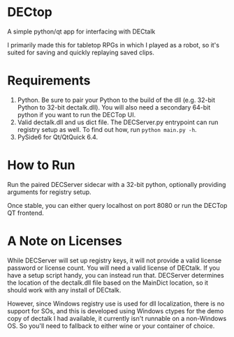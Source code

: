 # DECtop
A simple python/qt app for interfacing with DECtalk

I primarily made this for tabletop RPGs in which I played as a robot, so it's suited for saving and quickly replaying saved clips.

# Requirements
1. Python. Be sure to pair your Python to the build of the dll (e.g. 32-bit Python to 32-bit dectalk.dll). You will also need a secondary 64-bit python if you want to run the DECTop UI.
2. Valid dectalk.dll and us dict file. The DECServer.py entrypoint can run registry setup as well. To find out how, run `python main.py -h`.
3. PySide6 for Qt/QtQuick 6.4.

# How to Run
Run the paired DECServer sidecar with a 32-bit python, optionally providing arguments for registry setup.

Once stable, you can either query localhost on port 8080 or run the DECTop QT frontend.

# A Note on Licenses
While DECServer will set up registry keys, it will not provide a valid license password or license count. You will need a valid license of DECtalk. If you have a setup script handy, you can instead run that. DECServer determines the location of the dectalk.dll file based on the MainDict location, so it should work with any install of DECtalk.

However, since Windows registry use is used for dll localization, there is no support for SOs, and this is developed using Windows ctypes for the demo copy of dectalk I had available, it currently isn't runnable on a non-Windows OS. So you'll need to fallback to either wine or your container of choice.